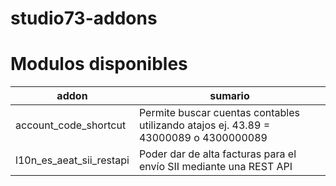# studio73-addons

Modulos disponibles
===================

| addon | sumario |
| --- | --- |
| account_code_shortcut | Permite buscar cuentas contables utilizando atajos ej. 43.89 = 43000089 o 4300000089  |
| l10n_es_aeat_sii_restapi | Poder dar de alta facturas para el envío SII mediante una REST API |


